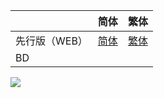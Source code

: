|               | 简体                                                         | 繁体                                                         |
| ------------- | ------------------------------------------------------------ | ------------------------------------------------------------ |
| 先行版（WEB） | [简体](https://raw.githubusercontent.com/tastysugar/SweetSub-source/master/Umibe%20no%20Etranger/%E5%85%88%E8%A1%8C%E7%89%88/%5BSweetSub%5D%20Umibe%20no%20Etranger.chs.ass) | [繁体](https://raw.githubusercontent.com/tastysugar/SweetSub-source/master/Umibe%20no%20Etranger/%E5%85%88%E8%A1%8C%E7%89%88/%5BSweetSub%5D%20Umibe%20no%20Etranger.cht.ass) |
| BD            |                                                              |                                                              |

![](https://i.loli.net/2021/02/26/F4mBhnSkr7HNUVo.jpg)

